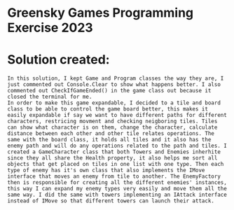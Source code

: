 # Greensky Games Programming Exercise 2023


# Solution created:
    In this solution, I kept Game and Program classes the way they are, I just commented out Console.Clear to show what happens better. I also commented out CheckIfGameEnded() in the game class out because it closed the terminal for me.
    In order to make this game expandable, I decided to a tile and board class to be able to control the game board better, this makes it easily expandable if say we want to have different paths for different characters, restricing movment and checking neigboring tiles. Tiles can show what character is on them, change the character, calculate distance between each other and other tile relates operations. The same with the board class, it holds all tiles and it also has the enemy path and will do any operations related to the path and tiles. I created a GameCharacter class that both Towers and Enemies inherhite since they all share the Health property, it also helps me sort all objects that get placed on tiles in one list with one type. Then each type of enemy has it's own class that also implements the IMove interface that moves an enemy from tile to another. The EnemyFactory then is responsible for creating all the different enemies' instances, this way I can expand my enemy types very easily and move them all the same way. I did the same with towers implementing an IAttack interface instead of IMove so that different towers can launch their attack. 

